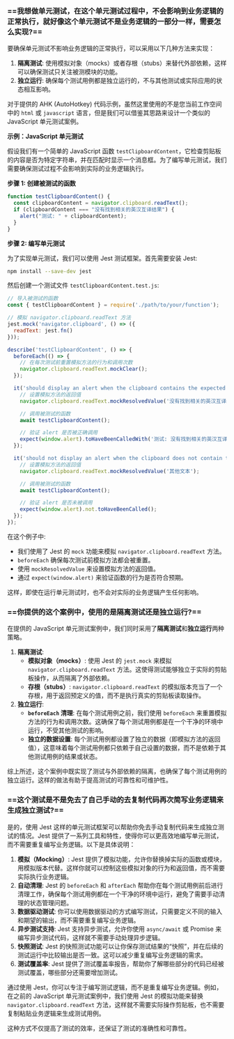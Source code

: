 ### ==我想做单元测试，在这个单元测试过程中，不会影响到业务逻辑的正常执行，就好像这个单元测试不是业务逻辑的一部分一样，需要怎么实现?==

要确保单元测试不影响业务逻辑的正常执行，可以采用以下几种方法来实现：

1. **隔离测试**: 使用模拟对象（mocks）或者存根（stubs）来替代外部依赖，这样可以确保测试只关注被测模块的功能。
2. **独立运行**: 确保每个测试用例都是独立运行的，不与其他测试或实际应用的状态相互影响。

对于提供的 AHK (AutoHotkey) 代码示例，虽然这里使用的不是您当前工作空间中的 `html` 或 `javascript` 语言，但是我们可以借鉴其思路来设计一个类似的 JavaScript 单元测试案例。

**示例：JavaScript 单元测试**

假设我们有一个简单的 JavaScript 函数 `testClipboardContent`，它检查剪贴板的内容是否为特定字符串，并在匹配时显示一个消息框。为了编写单元测试，我们需要确保测试过程不会影响到实际的业务逻辑执行。

**步骤 1: 创建被测试的函数**

```javascript
function testClipboardContent() {
  const clipboardContent = navigator.clipboard.readText();
  if (clipboardContent === "没有找到相关的英汉互译结果") {
    alert("测试: " + clipboardContent);
  }
}
```

**步骤 2: 编写单元测试**

为了实现单元测试，我们可以使用 Jest 测试框架。首先需要安装 Jest:

```sh
npm install --save-dev jest
```

然后创建一个测试文件 `testClipboardContent.test.js`:

```javascript
// 导入被测试的函数
const { testClipboardContent } = require('./path/to/your/function');

// 模拟 navigator.clipboard.readText 方法
jest.mock('navigator.clipboard', () => ({
  readText: jest.fn()
}));

describe('testClipboardContent', () => {
  beforeEach(() => {
    // 在每次测试前重置模拟方法的行为和调用次数
    navigator.clipboard.readText.mockClear();
  });

  it('should display an alert when the clipboard contains the expected text', async () => {
    // 设置模拟方法的返回值
    navigator.clipboard.readText.mockResolvedValue('没有找到相关的英汉互译结果');

    // 调用被测试的函数
    await testClipboardContent();

    // 验证 alert 是否被正确调用
    expect(window.alert).toHaveBeenCalledWith('测试: 没有找到相关的英汉互译结果');
  });

  it('should not display an alert when the clipboard does not contain the expected text', async () => {
    // 设置模拟方法的返回值
    navigator.clipboard.readText.mockResolvedValue('其他文本');

    // 调用被测试的函数
    await testClipboardContent();

    // 验证 alert 是否未被调用
    expect(window.alert).not.toHaveBeenCalled();
  });
});
```

在这个例子中:

- 我们使用了 Jest 的 `mock` 功能来模拟 `navigator.clipboard.readText` 方法。
- `beforeEach` 确保每次测试前模拟方法都会被重置。
- 使用 `mockResolvedValue` 来设置模拟方法的返回值。
- 通过 `expect(window.alert)` 来验证函数的行为是否符合预期。

这样，即使在运行单元测试时，也不会对实际的业务逻辑产生任何影响。





### ==你提供的这个案例中，使用的是隔离测试还是独立运行?==



在提供的 JavaScript 单元测试案例中，我们同时采用了**隔离测试**和**独立运行**两种策略。

1. **隔离测试**:
   - **模拟对象（mocks）**: 使用 Jest 的 `jest.mock` 来模拟 `navigator.clipboard.readText` 方法。这使得测试能够独立于实际的剪贴板操作，从而隔离了外部依赖。
   - **存根（stubs）**: `navigator.clipboard.readText` 的模拟版本充当了一个存根，用于返回预定义的值，而不是执行真实的剪贴板读取操作。
2. **独立运行**:
   - **`beforeEach` 清理**: 在每个测试用例之前，我们使用 `beforeEach` 来重置模拟方法的行为和调用次数。这确保了每个测试用例都是在一个干净的环境中运行，不受其他测试的影响。
   - **独立的数据设置**: 每个测试用例都设置了独立的数据（即模拟方法的返回值），这意味着每个测试用例都只依赖于自己设置的数据，而不是依赖于其他测试用例的结果或状态。

综上所述，这个案例中既实现了测试与外部依赖的隔离，也确保了每个测试用例的独立运行。这样的做法有助于提高测试的可靠性和可维护性。



### ==这个测试是不是免去了自己手动的去复制代码再次简写业务逻辑来生成独立测试?==

是的，使用 Jest 这样的单元测试框架可以帮助你免去手动复制代码来生成独立测试的情况。Jest 提供了一系列工具和特性，使得你可以更高效地编写单元测试，而不需要重复编写业务逻辑。以下是具体说明：

1. **模拟（Mocking）**: Jest 提供了模拟功能，允许你替换掉实际的函数或模块，用模拟版本代替。这样你就可以控制这些模拟对象的行为和返回值，而不需要实际执行业务逻辑。
2. **自动清理**: Jest 的 `beforeEach` 和 `afterEach` 帮助你在每个测试用例前后进行清理工作，确保每个测试用例都在一个干净的环境中运行，避免了需要手动清理的状态管理问题。
3. **数据驱动测试**: 你可以使用数据驱动的方式编写测试，只需要定义不同的输入和期望的输出，而不需要重复编写业务逻辑。
4. **异步测试支持**: Jest 支持异步测试，允许你使用 `async/await` 或 Promise 来编写异步测试代码，这样就不需要手动处理异步逻辑。
5. **快照测试**: Jest 的快照测试功能可以让你保存测试结果的“快照”，并在后续的测试运行中比较输出是否一致。这可以减少重复编写业务逻辑的需求。
6. **测试覆盖率**: Jest 提供了测试覆盖率报告，帮助你了解哪些部分的代码已经被测试覆盖，哪些部分还需要增加测试。

通过使用 Jest，你可以专注于编写测试逻辑，而不是重复编写业务逻辑。例如，在之前的 JavaScript 单元测试案例中，我们使用 Jest 的模拟功能来替换 `navigator.clipboard.readText` 方法，这样就不需要实际操作剪贴板，也不需要复制粘贴业务逻辑来生成测试用例。

这种方式不仅提高了测试的效率，还保证了测试的准确性和可靠性。